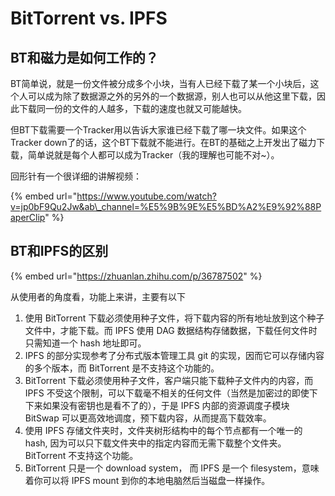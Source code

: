 # BitTorrent vs. IPFS

## BT和磁力是如何工作的？

BT简单说，就是一份文件被分成多个小块，当有人已经下载了某一个小块后，这个人可以成为除了数据源之外的另外的一个数据源，别人也可以从他这里下载，因此下载同一份的文件的人越多，下载的速度也就又可能越快。

但BT下载需要一个Tracker用以告诉大家谁已经下载了哪一块文件。如果这个Tracker down了的话，这个BT下载就不能进行。在BT的基础之上开发出了磁力下载，简单说就是每个人都可以成为Tracker（我的理解也可能不对~）。

回形针有一个很详细的讲解视频：

{% embed url="https://www.youtube.com/watch?v=jp0bF9Qu2Jw&ab\_channel=%E5%9B%9E%E5%BD%A2%E9%92%88PaperClip" %}

## BT和IPFS的区别

{% embed url="https://zhuanlan.zhihu.com/p/36787502" %}



从使用者的角度看，功能上来讲，主要有以下

1. 使用 BitTorrent 下载必须使用种子文件，将下载内容的所有地址放到这个种子文件中，才能下载。而 IPFS 使用 DAG 数据结构存储数据，下载任何文件时只需知道一个 hash 地址即可。
2. IPFS 的部分实现参考了分布式版本管理工具 git 的实现，因而它可以存储内容的多个版本，而 BitTorrent 是不支持这个功能的。
3. BitTorrent 下载必须使用种子文件，客户端只能下载种子文件内的内容，而 IPFS 不受这个限制，可以下载毫不相关的任何文件（当然是加密过的即使下下来如果没有密钥也是看不了的），于是 IPFS 内部的资源调度子模块 BitSwap 可以更高效地调度，预下载内容，从而提高下载效率。
4. 使用 IPFS 存储文件夹时，文件夹树形结构中的每个节点都有一个唯一的 hash, 因为可以只下载文件夹中的指定内容而无需下载整个文件夹。 BitTorrent 不支持这个功能。
5. BitTorrent 只是一个 download system， 而 IPFS 是一个 filesystem，意味着你可以将 IPFS mount 到你的本地电脑然后当磁盘一样操作。



